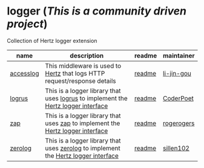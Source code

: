 # logger (*This is a community driven project*)

Collection of Hertz logger extension

| name                     | description                                                                                                                                                                                   | readme                          | maintainer                                  |
|--------------------------|-----------------------------------------------------------------------------------------------------------------------------------------------------------------------------------------------|---------------------------------|---------------------------------------------|
| [accesslog](./accesslog) | This middleware is used to [Hertz](https://github.com/cloudwego/hertz) that logs HTTP request/response details                                                                                | [readme](./accesslog/README.md) | [li-jin-gou](https://github.com/li-jin-gou) |
| [logrus](./logrus)       | This is a logger library that uses [logrus](https://github.com/sirupsen/logrus) to implement the [Hertz logger interface](https://www.cloudwego.io/docs/hertz/tutorials/framework-exten/log/) | [readme](./logrus/README.md)    | [CoderPoet](https://github.com/CoderPoet)   |
| [zap](./zap)             | This is a logger library that uses [zap](https://github.com/uber-go/zap) to implement the [Hertz logger interface](https://www.cloudwego.io/docs/hertz/tutorials/framework-exten/log/)        | [readme](./zap/README.md)       | [rogerogers](https://github.com/rogerogers) |
| [zerolog](./zerolog)     | This is a logger library that uses [zerolog](https://github.com/rs/zerolog) to implement the [Hertz logger interface](https://www.cloudwego.io/docs/hertz/tutorials/framework-exten/log/)     | [readme](./zerolog/README.md)   | [sillen102](https://github.com/sillen102)   |

